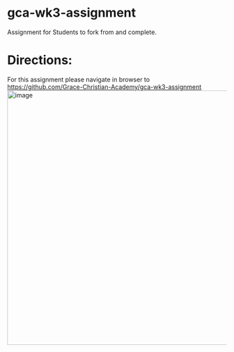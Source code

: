 # gca-wk3-assignment
Assignment for Students to fork from and complete.
# Directions: 
For this assignment please navigate in browser to https://github.com/Grace-Christian-Academy/gca-wk3-assignment
<img width="585" alt="image" src="https://github.com/user-attachments/assets/c48de71f-53a2-46a2-81e5-613a0647a28d">

